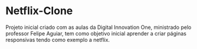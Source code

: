 # Netflix-Clone
Projeto inicial criado com as aulas da Digital Innovation One, ministrado pelo professor Felipe Aguiar,
tem como objetivo inicial aprender a criar páginas responsivas tendo como exemplo a netflix.

